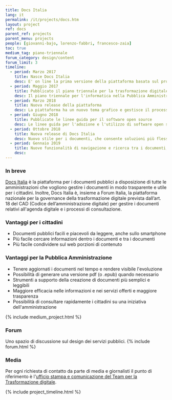 ```yaml
---
title: Docs Italia
lang: it
permalink: /it/projects/docs.htm
layout: project
ref: docs
parent_ref: projects
parent_menu: projects
people: [giovanni-bajo, lorenzo-fabbri, francesco-zaia]
toc: true
medium_tag: piano-triennale
forum_category: design/content
forum_limit: 3
timeline:
  - period: Marzo 2017
    title: Nasce Docs Italia
    desc: E' on line la prima versione della piattaforma basata sul progetto open source ReadTheDocs
  - period: Maggio 2017
    title: Pubblicato il piano triennale per la trasformazione digitale
    desc: Il piano triennale per l'informatica nella Pubblica Amministrazione viene pubblicato sulla prima versione di Docs Italia
  - period: Marzo 2018
    title: Nuova release della piattaforma
    desc: La piattaforma ha un nuovo tema grafico e gestisce il processo di consultazione pubblica di documenti, come stabilito dal CAD
  - period: Giugno 2018
    title: Pubblicate le linee guida per il software open source
    desc: Le linee guida per l'adozione e l'utilizzo di software open source vengono pubblicate sulla prima versione di Docs Italia
  - period: Ottobre 2018
    title: Nuova release di Docs Italia
    desc: Nuovo stile per i documenti, che consente soluzioni più flessibili per produrre documenti ancora più facili e piacevole da leggere
  - period: Gennaio 2019
    title: Nuove funzionalità di navigazione e ricerca tra i documenti, ogni ente avrà una sezione dedicata per i documenti
    desc:
---
```


### In breve

[Docs Italia](https://docs.italia.it/) è la piattaforma per i documenti pubblici a disposizione di tutte le amministrazioni che vogliono gestire i documenti in modo trasparente e utile per i cittadini. Inoltre, Docs Italia è, insieme a Forum Italia, la piattaforma nazionale per la governance della trasformazione digitale prevista
dall’art. 18 del CAD (Codice dell’amministrazione digitale) per gestire i documenti relativi all'agenda digitale e i processi di consultazione.

### Vantaggi per i cittadini

* Documenti pubblici facili e piacevoli da leggere, anche sullo smartphone
* Più facile cercare informazioni dentro i documenti e tra i documenti
* Più facile condividere sul web porzioni di contenuto

### Vantaggi per la Pubblica Amministrazione

* Tenere aggiornati i documenti nel tempo e rendere visibile l'evoluzione
* Possibilità di generare una versione pdf (o .epub) quando necessario
* Strumenti a supporto della creazione di documenti più semplici e leggibili
* Maggiore efficacia nelle informazioni e nei servizi offerti e maggiore trasparenza
* Possibilità di consultare rapidamente i cittadini su una iniziativa dell'amministrazione

{% include medium_project.html %}

### Forum

Uno spazio di discussione sul design dei servizi pubblici.
{% include forum.html %}

### Media

Per ogni richiesta di contatto da parte di media e giornalisti il punto di riferimento è l'[ufficio stampa e comunicazione del Team per la Trasformazione digitale](https://teamdigitale.governo.it/it/contatti).

{% include project_timeline.html %}
